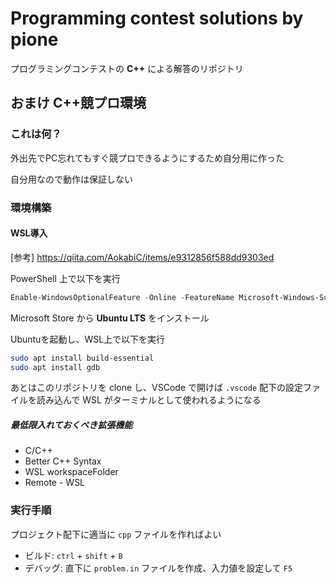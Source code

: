 # Programming contest solutions by pione

プログラミングコンテストの **C++** による解答のリポジトリ

## おまけ C++競プロ環境

### これは何？

外出先でPC忘れてもすぐ競プロできるようにするため自分用に作った

自分用なので動作は保証しない

### 環境構築

#### WSL導入

[参考] https://qiita.com/AokabiC/items/e9312856f588dd9303ed

PowerShell 上で以下を実行

```PowerShell
Enable-WindowsOptionalFeature -Online -FeatureName Microsoft-Windows-Subsystem-Linux
```

Microsoft Store から **Ubuntu LTS** をインストール

Ubuntuを起動し、WSL上で以下を実行

```bash
sudo apt install build-essential
sudo apt install gdb
```

あとはこのリポジトリを clone し、VSCode で開けば `.vscode` 配下の設定ファイルを読み込んで WSL がターミナルとして使われるようになる

##### 最低限入れておくべき拡張機能

- C/C++
- Better C++ Syntax
- WSL workspaceFolder
- Remote - WSL

### 実行手順

プロジェクト配下に適当に `cpp` ファイルを作ればよい

- ビルド: `ctrl` + `shift` + `B`
- デバッグ: 直下に `problem.in` ファイルを作成、入力値を設定して `F5`